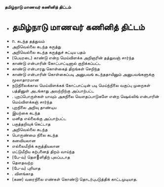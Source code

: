 **தமிழ்நாடு மாணவர் கணினித் திட்டம்**
- # தமிழ்நாடு மாணவர் கணினித் திட்டம்
- n. கடந்த தத்துவம்
- அறிவெல்லை கடந்த கருத்து
- அறிவெல்லை கடந்த கருத்துச் சுட்டிய பதம்
- (பெயரடை) காண்டு என்ற மெய்விளக்க அறிஞரின் தத்துவஞ் சார்ந்த
- காண்டு என்பாரின் கோட்பாட்டினால் குறிக்கப்பட்ட
- காண்டு என்பாரது கொள்கைத் திறங்கள் செறிந்த
- காண்டு என்பாரின் கொள்கைப்படி அனுபவங் கடந்ததாயினும் அனுபவங்களுக்கு மூலாதாரமான
- நடுநிலைக்கால மெய்விளக்கக் கோட்பாட்டின் படி மெய்ந்நிலை வகுப்பு முறைகள் பத்தினுள் அடங்காது அவற்றிற்கு அப்பாற்பட்ட
- . புறப்பொருள்கள் யாவும் அகநிலை வௌதப்பாடுகளே என்ற ஷெல்லிங் என்பாரின் மெய்விளக்கஞ் சார்ந்த
- புறநிலை அறிவு தாண்டிய
- இயற்கை கடந்த
- மனித எல்லைக்கு அப்பாற்பட்ட
- பகுத்தறிவுக் கெட்டாத
- அறிவெல்லை கடந்த
- பொருண்மை நிலை கடந்த
- கனவியலான
- எல்லைமீறிக் கருத்தியலான
- மட்டுமீறிய கற்பனைத் திறம்  வாய்ந்த
- (பே-வ) தௌ஢ளிதிற் புலப்படாத
- தௌதவற்ற
- (பே-வ) புரியாத
- . விளங்காத
- (கண) வரைநிலை எண்கள் கொண்டு தொடர்புபடுத்திக் காட்டமுடியாத.

